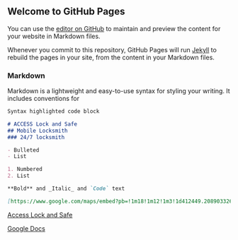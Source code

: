 ## Welcome to GitHub Pages

You can use the [editor on GitHub](https://github.com/brandsentrik/accesslock/edit/gh-pages/index.md) to maintain and preview the content for your website in Markdown files.

Whenever you commit to this repository, GitHub Pages will run [Jekyll](https://jekyllrb.com/) to rebuild the pages in your site, from the content in your Markdown files.

### Markdown

Markdown is a lightweight and easy-to-use syntax for styling your writing. It includes conventions for

```markdown
Syntax highlighted code block

# ACCESS Lock and Safe
## Mobile Locksmith
### 24/7 locksmith

- Bulleted
- List

1. Numbered
2. List

**Bold** and _Italic_ and `Code` text

[https://www.google.com/maps/embed?pb=!1m18!1m12!1m3!1d412449.20890332607!2d-115.4376814226246!3d36.135895723398185!2m3!1f0!2f0!3f0!3m2!1i1024!2i768!4f13.1!3m3!1m2!1s0x80c8c5b8a216f4ed%3A0x280f30ca6d8a3e69!2sAccess%20Lock%20and%20Safe!5e0!3m2!1sen!2sus!4v1640226749220!5m2!1sen!2sus](url) and ![Image](src)
```

[Access Lock and Safe](https://www.google.com/maps/place/Access+Lock+and+Safe/@36.136222,-115.1574945,10z/data=!4m2!3m1!1s0x0:0x280f30ca6d8a3e69?sa=X&ved=2ahUKEwj4usamjYX1AhXsIjQIHfeACTEQ_BJ6BAgrEAU)


[Google Docs](https://docs.google.com/spreadsheets/d/e/2PACX-1vTU1R2tH3vwQR_vU7QsIeg5xklCzyOmnx6hkq9x0EyP3vORygKhZWqGsmOU4WWNbua4iVP7ImjDGVa0/pubhtml?widget=true&amp;headers=false)






